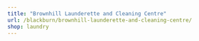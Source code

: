 ```yaml
---
title: "Brownhill Launderette and Cleaning Centre"
url: /blackburn/brownhill-launderette-and-cleaning-centre/
shop: laundry
---
```

